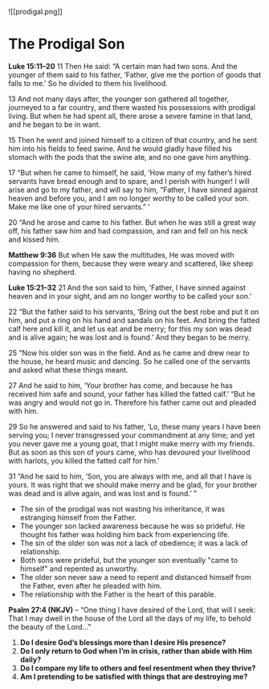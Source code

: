 ![[prodigal.png]]

# The Prodigal Son

**Luke 15:11–20**
11 Then He said: “A certain man had two sons. And the younger of them said to his father, ‘Father, give me the portion of goods that falls to me.’ So he divided to them his livelihood. 

13 And not many days after, the younger son gathered all together, journeyed to a far country, and there wasted his possessions with prodigal living. But when he had spent all, there arose a severe famine in that land, and he began to be in want. 

15 Then he went and joined himself to a citizen of that country, and he sent him into his fields to feed swine. And he would gladly have filled his stomach with the pods that the swine ate, and no one gave him anything. 

17 “But when he came to himself, he said, ‘How many of my father’s hired servants have bread enough and to spare, and I perish with hunger! I will arise and go to my father, and will say to him, “Father, I have sinned against heaven and before you, and I am no longer worthy to be called your son. Make me like one of your hired servants.” ’ 

20 “And he arose and came to his father. But when he was still a great way off, his father saw him and had compassion, and ran and fell on his neck and kissed him. 

**Matthew 9:36**
But when He saw the multitudes, He was moved with compassion for them, because they were weary and scattered, like sheep having no shepherd.

**Luke 15:21–32**
21 And the son said to him, ‘Father, I have sinned against heaven and in your sight, and am no longer worthy to be called your son.’ 

22 “But the father said to his servants, ‘Bring out the best robe and put it on him, and put a ring on his hand and sandals on his feet. And bring the fatted calf here and kill it, and let us eat and be merry; for this my son was dead and is alive again; he was lost and is found.’ And they began to be merry. 

25 “Now his older son was in the field. And as he came and drew near to the house, he heard music and dancing. So he called one of the servants and asked what these things meant. 

27 And he said to him, ‘Your brother has come, and because he has received him safe and sound, your father has killed the fatted calf.’ “But he was angry and would not go in. Therefore his father came out and pleaded with him. 

29 So he answered and said to his father, ‘Lo, these many years I have been serving you; I never transgressed your commandment at any time; and yet you never gave me a young goat, that I might make merry with my friends.  But as soon as this son of yours came, who has devoured your livelihood with harlots, you killed the fatted calf for him.’ 

31 “And he said to him, ‘Son, you are always with me, and all that I have is yours. It was right that we should make merry and be glad, for your brother was dead and is alive again, and was lost and is found.’ ”

- The sin of the prodigal was not wasting his inheritance, it was estranging himself from the Father.
- The younger son lacked awareness because he was so prideful. He thought his father was holding him back from experiencing life.
- The sin of the older son was not a lack of obedience; it was a lack of relationship.
- Both sons were prideful, but the younger son eventually "came to himself" and repented as unworthy. 
- The older son never saw a need to repent and distanced himself from the Father, even after he pleaded with him.
- The relationship with the Father is the heart of this parable.

**Psalm 27:4 (NKJV)** – “One thing I have desired of the Lord, that will I seek: That I may dwell in the house of the Lord all the days of my life, to behold the beauty of the Lord…”

1. **Do I desire God’s blessings more than I desire His presence?**
2. **Do I only return to God when I’m in crisis, rather than abide with Him daily?**
3. **Do I compare my life to others and feel resentment when they thrive?**
4. **Am I pretending to be satisfied with things that are destroying me?**